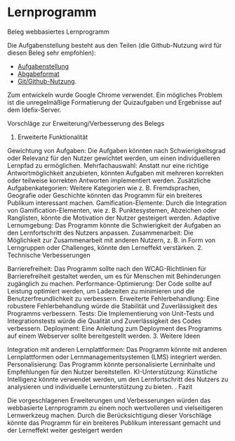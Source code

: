 
# Lernprogramm
Beleg webbasiertes Lernprogramm 
  
Die Aufgabenstellung besteht aus den Teilen (die Github-Nutzung wird für diesen Beleg sehr empfohlen):
* [Aufgabenstellung](Beleg-Aufgabenstellung.md)
* [Abgabeformat](Beleg-Abgabeformat.md)
* [Git/Github-Nutzung](https://github.com/HTWDD-RN/RTSP-Streaming/blob/master/git.md).


Zum entwickeln wurde Google Chrome verwendet.
Ein mögliches Problem ist die unregelmäßige Formatierung der Quizaufgaben und Ergebnisse auf dem Idefix-Server.


Vorschläge zur Erweiterung/Verbesserung des Belegs
1. Erweiterte Funktionalität

Gewichtung von Aufgaben: Die Aufgaben könnten nach Schwierigkeitsgrad oder Relevanz für den Nutzer gewichtet werden, um einen individuelleren Lernpfad zu ermöglichen.
Mehrfachauswahl: Anstatt nur eine richtige Antwortmöglichkeit anzubieten, könnten Aufgaben mit mehreren korrekten oder teilweise korrekten Antworten implementiert werden.
Zusätzliche Aufgabenkategorien: Weitere Kategorien wie z. B. Fremdsprachen, Geografie oder Geschichte könnten das Programm für ein breiteres Publikum interessant machen.
Gamification-Elemente: Durch die Integration von Gamification-Elementen, wie z. B. Punktesystemen, Abzeichen oder Ranglisten, könnte die Motivation der Nutzer gesteigert werden.
Adaptive Lernumgebung: Das Programm könnte die Schwierigkeit der Aufgaben an den Lernfortschritt des Nutzers anpassen.
Zusammenarbeit: Die Möglichkeit zur Zusammenarbeit mit anderen Nutzern, z. B. in Form von Lerngruppen oder Challenges, könnte den Lerneffekt verstärken.
2. Technische Verbesserungen

Barrierefreiheit: Das Programm sollte nach den WCAG-Richtlinien für Barrierefreiheit gestaltet werden, um es für Menschen mit Behinderungen zugänglich zu machen.
Performance-Optimierung: Der Code sollte auf Leistung optimiert werden, um Ladezeiten zu minimieren und die Benutzerfreundlichkeit zu verbessern.
Erweiterte Fehlerbehandlung: Eine robustere Fehlerbehandlung würde die Stabilität und Zuverlässigkeit des Programms verbessern.
Tests: Die Implementierung von Unit-Tests und Integrationstests würde die Qualität und Zuverlässigkeit des Codes verbessern.
Deployment: Eine Anleitung zum Deployment des Programms auf einem Webserver sollte bereitgestellt werden.
3. Weitere Ideen

Integration mit anderen Lernplattformen: Das Programm könnte mit anderen Lernplattformen oder Lernmanagementsystemen (LMS) integriert werden.
Personalisierung: Das Programm könnte personalisierte Lerninhalte und Empfehlungen für den Nutzer bereitstellen.
KI-Unterstützung: Künstliche Intelligenz könnte verwendet werden, um den Lernfortschritt des Nutzers zu analysieren und individuelle Lernunterstützung zu bieten.
. Fazit

Die vorgeschlagenen Erweiterungen und Verbesserungen würden das webbasierte Lernprogramm zu einem noch wertvolleren und vielseitigeren Lernwerkzeug machen. Durch die Berücksichtigung dieser Vorschläge könnte das Programm für ein breiteres Publikum interessant gemacht und der Lerneffekt weiter gesteigert werden